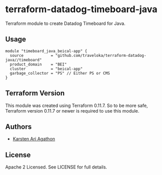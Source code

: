 terraform-datadog-timeboard-java
=================

Terraform module to create Datadog Timeboard for Java.



Usage
-----

```hcl
module "timeboard_java_beical-app" {
  source            = "github.com/traveloka/terraform-datadog-java//timeboard"
  product_domain    = "BEI"
  cluster           = "beical-app"
  garbage_collector = "PS" // Either PS or CMS 
}
```

Terraform Version
-----------------

This module was created using Terraform 0.11.7. 
So to be more safe, Terraform version 0.11.7 or newer is required to use this module.

Authors
-------

* [Karsten Ari Agathon](https://github.com/karstenaa)

License
-------

Apache 2 Licensed. See LICENSE for full details.
